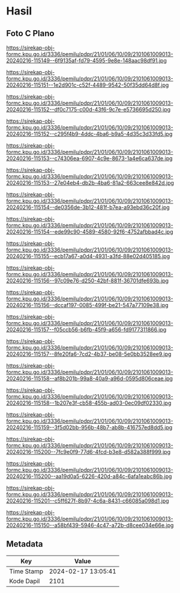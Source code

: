 # Hasil

## Foto C Plano

https://sirekap-obj-formc.kpu.go.id/3336/pemilu/pdpr/21/01/06/10/09/2101061009013-20240216-115149--6f9135af-fd79-4595-9e8e-148aac98df91.jpg

https://sirekap-obj-formc.kpu.go.id/3336/pemilu/pdpr/21/01/06/10/09/2101061009013-20240216-115151--1e2d901c-c52f-4489-9542-50f35dd64d8f.jpg

https://sirekap-obj-formc.kpu.go.id/3336/pemilu/pdpr/21/01/06/10/09/2101061009013-20240216-115152--df0c7175-c00d-43f6-9c7e-e5736695d250.jpg

https://sirekap-obj-formc.kpu.go.id/3336/pemilu/pdpr/21/01/06/10/09/2101061009013-20240216-115152--c295f4b9-4ddc-4ba6-b9a5-4d35c3d33fd5.jpg

https://sirekap-obj-formc.kpu.go.id/3336/pemilu/pdpr/21/01/06/10/09/2101061009013-20240216-115153--c74306ea-6907-4c9e-8673-1a4e6ca637de.jpg

https://sirekap-obj-formc.kpu.go.id/3336/pemilu/pdpr/21/01/06/10/09/2101061009013-20240216-115153--27e04eb4-db2b-4ba6-81a2-663cee8e842d.jpg

https://sirekap-obj-formc.kpu.go.id/3336/pemilu/pdpr/21/01/06/10/09/2101061009013-20240216-115154--de0356de-3b12-481f-b7ea-a93ebd36c20f.jpg

https://sirekap-obj-formc.kpu.go.id/3336/pemilu/pdpr/21/01/06/10/09/2101061009013-20240216-115154--ede99c90-4589-4580-92f6-4752afbbad4c.jpg

https://sirekap-obj-formc.kpu.go.id/3336/pemilu/pdpr/21/01/06/10/09/2101061009013-20240216-115155--ecb17a67-a0d4-4931-a3fd-88e02d405185.jpg

https://sirekap-obj-formc.kpu.go.id/3336/pemilu/pdpr/21/01/06/10/09/2101061009013-20240216-115156--97c09e76-d250-42bf-881f-36701dfe693b.jpg

https://sirekap-obj-formc.kpu.go.id/3336/pemilu/pdpr/21/01/06/10/09/2101061009013-20240216-115156--dccaf197-0085-499f-be21-547a77109e38.jpg

https://sirekap-obj-formc.kpu.go.id/3336/pemilu/pdpr/21/01/06/10/09/2101061009013-20240216-115157--f05ccb56-b6fb-45f9-a656-fd9177311866.jpg

https://sirekap-obj-formc.kpu.go.id/3336/pemilu/pdpr/21/01/06/10/09/2101061009013-20240216-115157--8fe20fa6-7cd2-4b37-be08-5e0bb3528ee9.jpg

https://sirekap-obj-formc.kpu.go.id/3336/pemilu/pdpr/21/01/06/10/09/2101061009013-20240216-115158--af8b201b-99a8-40a9-a96d-0595d806ceae.jpg

https://sirekap-obj-formc.kpu.go.id/3336/pemilu/pdpr/21/01/06/10/09/2101061009013-20240216-115158--1b207e3f-cb58-455b-ad03-0ec09df02330.jpg

https://sirekap-obj-formc.kpu.go.id/3336/pemilu/pdpr/21/01/06/10/09/2101061009013-20240216-115159--3f5d02bb-956b-48b7-ab8b-416757ed8dd5.jpg

https://sirekap-obj-formc.kpu.go.id/3336/pemilu/pdpr/21/01/06/10/09/2101061009013-20240216-115200--7fc9e0f9-77d6-4fcd-b3e8-d582a388f999.jpg

https://sirekap-obj-formc.kpu.go.id/3336/pemilu/pdpr/21/01/06/10/09/2101061009013-20240216-115200--aa19d0a5-6226-420d-a84c-6afa1eabc86b.jpg

https://sirekap-obj-formc.kpu.go.id/3336/pemilu/pdpr/21/01/06/10/09/2101061009013-20240216-115201--c5ff627f-8b97-4c6a-8431-c66085a098d1.jpg

https://sirekap-obj-formc.kpu.go.id/3336/pemilu/pdpr/21/01/06/10/09/2101061009013-20240216-115150--a58bf439-5946-4c47-a72b-d8cee034e66e.jpg


## Metadata

| Key        | Value               |
| ---------- | ------------------- |
| Time Stamp | 2024-02-17 13:05:41 |
| Kode Dapil | 2101                |



